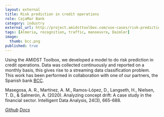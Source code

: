 ```yaml
---
layout: external
title: Risk prediction in credit operations
role: CajaMar Bank
category: industry
external_url: http://project.amidsttoolbox.com/use-cases/risk-prediction.html
tags: [Almeria, recognition, traffic, manoeuvre, Daimler]
image:
  thumb: bcc.png
published: true
---
```


Using the AMIDST Toolbox, we developed a model to do risk prediction in credit operations.
Data was collected continuously and reported on a monthly basis, this gives rise to a
streaming data classification problem. This work has been performed in collaboration
with one of our partners, the Spanish bank [BCC](https://www.bcc.es/).

Masegosa, A. R., Martínez, A. M., Ramos-López, D., Langseth, H., Nielsen, T. D., & Salmerón, A. (2020). Analyzing concept drift: A case study in the financial sector. Intelligent Data Analysis, 24(3), 665-688.

<a href="https://github.com/amidst/toolbox"><i class="fa fa-github" aria-hidden="true" > Github</i></a> <a href="http://project.amidsttoolbox.com/use-cases/risk-prediction.html"><i class="fa fa-code" aria-hidden="true" > Docs</i></a>
